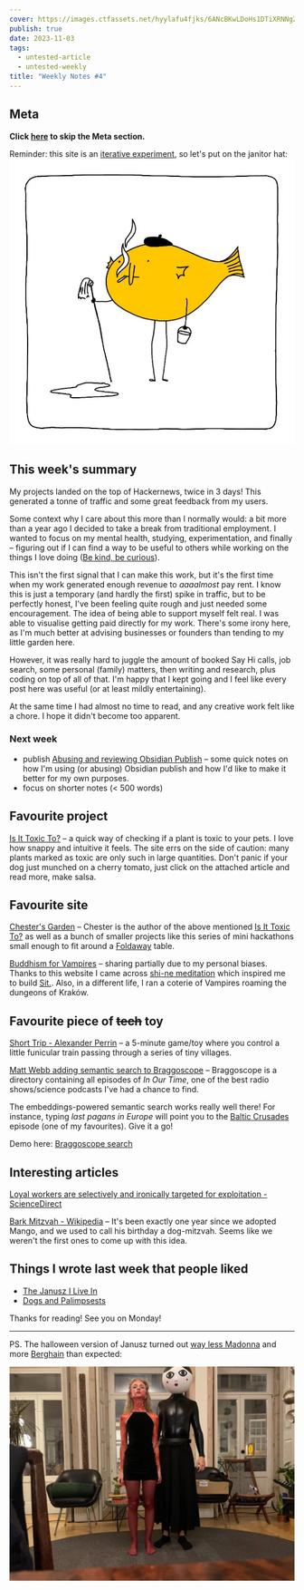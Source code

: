 ```yaml
---
cover: https://images.ctfassets.net/hyylafu4fjks/6ANcBKwLDoHs1DTiXRNNg2/efc47af4d8b0932adf810ed963436ef7/Untitled_Artwork.jpg
publish: true
date: 2023-11-03
tags:
  - untested-article
  - untested-weekly
title: "Weekly Notes #4"
---
```

## Meta

**Click [here](<#Favourite project>) to skip the Meta section.**

Reminder: this site is an [iterative experiment](<../../../111>), so let's put on the janitor hat:
![401](182624883_856620778253995_571075980421732300_n_17904835792889678.webp)


## This week's summary

My projects landed on the top of Hackernews, twice in 3 days! This generated a tonne of traffic and some great feedback from my users. 

Some context why I care about this more than I normally would: a bit more than a year ago I decided to take a break from traditional employment. I wanted to focus on my mental health, studying, experimentation, and finally – figuring out if I can find a way to be useful to others while working on the things I love doing ([Be kind, be curious](<../../../Be kind, be curious>)). 

This isn't the first signal that I can make this work, but it's the first time when my work generated enough revenue to *aaaalmost* pay rent. I know this is just a temporary (and hardly the first) spike in traffic, but to be perfectly honest, I've been feeling quite rough and just needed some encouragement. The idea of being able to support myself felt real. I was able to visualise getting paid directly for my work. There's some irony here, as I'm much better at advising businesses or founders than tending to my little garden here. 

However, it was really hard to juggle the amount of booked Say Hi calls, job search, some personal (family) matters, then writing and research, plus coding on top of all of that. I'm happy that I kept going and I feel like every post here was useful (or at least mildly entertaining).

At the same time I had almost no time to read, and any creative work felt like a chore. I hope it didn't become too apparent.

### Next week

<span id="^7e52c8" class="link-marker"></span>

- publish [Abusing and reviewing Obsidian Publish](<../../../Abusing and reviewing Obsidian Publish>) – some quick notes on how I'm using (or abusing) Obsidian publish and how I'd like to make it better for my own purposes.
- focus on shorter notes (< 500 words)

## Favourite project

[Is It Toxic To?](https://iitt.chester.how) – a quick way of checking if a plant is toxic to your pets. I love how snappy and intuitive it feels. The site errs on the side of caution: many plants marked as toxic are only such in large quantities. Don't panic if your dog just munched on a cherry tomato, just click on the attached article and read more, make salsa.

## Favourite site

[Chester's Garden](https://chester.how) – Chester is the author of the above mentioned [Is It Toxic To?](https://iitt.chester.how) as well as a bunch of smaller projects like this series of mini hackathons small enough to fit around a [Foldaway](https://foldaway.space) table.

[Buddhism for Vampires](https://buddhism-for-vampires.com) – sharing partially due to my personal biases. Thanks to this website I came across [shi-ne meditation](https://vajrayananow.com/shi-ne-meditation) which inspired me to build [Sit.](https://sit.sonnet.io). Also, in a different life, I ran a coterie of Vampires roaming the dungeons of Kraków.

## Favourite piece of ~~tech~~ toy

[Short Trip - Alexander Perrin](https://alexanderperrin.com.au/paper/shorttrip/) – a 5-minute game/toy where you control a little funicular train passing through a series of tiny villages. 

[Matt Webb adding semantic search to Braggoscope](https://twitter.com/genmon/status/1720405077540651243) – Braggoscope is a directory containing all episodes of *In Our Time*, one of the best radio shows/science podcasts I've had a chance to find.  <span id="^252d17" class="link-marker"></span>

The embeddings-powered semantic search works really well there! For instance, typing *last pagans in Europe* will point you to the [Baltic Crusades](https://www.braggoscope.com/2016/11/24/baltic-crusades.html) episode (one of my favourites). Give it a go!

Demo here: [Braggoscope search](https://braggoscope-search.genmon.partykit.dev) <span id="^00baf5" class="link-marker"></span>

## Interesting articles

[Loyal workers are selectively and ironically targeted for exploitation - ScienceDirect](https://www.sciencedirect.com/science/article/abs/pii/S0022103122001615)

[Bark Mitzvah - Wikipedia](https://en.wikipedia.org/wiki/Bark_Mitzvah) – It's been exactly one year since we adopted Mango, and we used to call his birthday a dog-mitzvah. Seems like we weren't the first ones to come up with this idea.
## Things I wrote last week that people liked

- [The Janusz I Live In](<../../../The Janusz I Live In>)
- [Dogs and Palimpsests](<../../../Dogs and Palimpsests>)

Thanks for reading! See you on Monday!

---

PS. The halloween version of Janusz turned out [way less Madonna](<../janusz catwalk.mp4>) and more [Berghain](https://www.architecturaldigest.in/content/berlin-guarantee-now-wont-turned-away-entrance-berghain/) than expected:

![4847](../../luna-and-janusz-halloween.webp)
